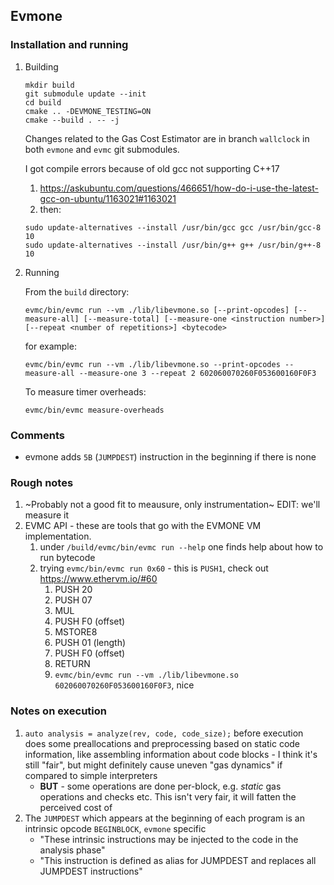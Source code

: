 ## Evmone

### Installation and running

1. Building

   ```
   mkdir build
   git submodule update --init
   cd build
   cmake .. -DEVMONE_TESTING=ON
   cmake --build . -- -j
   ```

   Changes related to the Gas Cost Estimator are in branch `wallclock` in both `evmone` and `evmc` git submodules.

   I got compile errors because of old gcc not supporting C++17

   1. https://askubuntu.com/questions/466651/how-do-i-use-the-latest-gcc-on-ubuntu/1163021#1163021
   2. then:

   ```
   sudo update-alternatives --install /usr/bin/gcc gcc /usr/bin/gcc-8 10
   sudo update-alternatives --install /usr/bin/g++ g++ /usr/bin/g++-8 10
   ```

2. Running

   From the `build` directory:

   ```
   evmc/bin/evmc run --vm ./lib/libevmone.so [--print-opcodes] [--measure-all] [--measure-total] [--measure-one <instruction number>] [--repeat <number of repetitions>] <bytecode>
   ```

   for example:

   ```
   evmc/bin/evmc run --vm ./lib/libevmone.so --print-opcodes --measure-all --measure-one 3 --repeat 2 602060070260F053600160F0F3
   ```

   To measure timer overheads:

   ```
   evmc/bin/evmc measure-overheads
   ```

### Comments

- evmone adds `5B` (`JUMPDEST`) instruction in the beginning if there is none

### Rough notes

1. ~Probably not a good fit to meausure, only instrumentation~ EDIT: we'll measure it
2. EVMC API - these are tools that go with the EVMONE VM implementation.
   1. under `/build/evmc/bin/evmc run --help` one finds help about how to run bytecode
   2. trying `evmc/bin/evmc run 0x60` - this is `PUSH1`, check out https://www.ethervm.io/#60
      1. PUSH 20
      2. PUSH 07
      3. MUL
      4. PUSH F0 (offset)
      5. MSTORE8
      6. PUSH 01 (length)
      7. PUSH F0 (offset)
      8. RETURN
      9. `evmc/bin/evmc run --vm ./lib/libevmone.so 602060070260F053600160F0F3`, nice

### Notes on execution

1. `auto analysis = analyze(rev, code, code_size);` before execution does some preallocations and preprocessing based on static code information, like assembling information about code blocks - I think it's still "fair", but might definitely cause uneven "gas dynamics" if compared to simple interpreters
   - **BUT** - some operations are done per-block, e.g. _static_ gas operations and checks etc. This isn't very fair, it will fatten the perceived cost of
2. The `JUMPDEST` which appears at the beginning of each program is an intrinsic opcode `BEGINBLOCK`, `evmone` specific
   - "These intrinsic instructions may be injected to the code in the analysis phase"
   - "This instruction is defined as alias for JUMPDEST and replaces all JUMPDEST instructions"
